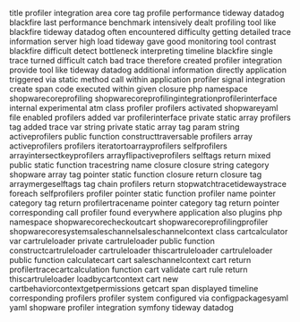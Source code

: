 title profiler integration area core tag profile performance tideway datadog blackfire last performance benchmark intensively dealt profiling tool like blackfire tideway datadog often encountered difficulty getting detailed trace information server high load tideway gave good monitoring tool contrast blackfire difficult detect bottleneck interpreting timeline blackfire single trace turned difficult catch bad trace therefore created profiler integration provide tool like tideway datadog additional information directly application triggered via static method call within application profiler signal integration create span code executed within given closure php namespace shopwarecoreprofiling shopwarecoreprofilingintegrationprofilerinterface internal experimental atm class profiler profilers activated shopwareyaml file enabled profilers added var profilerinterface private static array profilers tag added trace var string private static array tag param string activeprofilers public function constructtraversable profilers array activeprofilers profilers iteratortoarrayprofilers selfprofilers arrayintersectkeyprofilers arrayflipactiveprofilers selftags return mixed public static function tracestring name closure closure string category shopware array tag pointer static function closure return closure tag arraymergeselftags tag chain profilers return stopwatchtracetidewaystrace foreach selfprofilers profiler pointer static function profiler name pointer category tag return profilertracename pointer category tag return pointer corresponding call profiler found everywhere application also plugins php namespace shopwarecorecheckoutcart shopwarecoreprofilingprofiler shopwarecoresystemsaleschannelsaleschannelcontext class cartcalculator var cartruleloader private cartruleloader public function constructcartruleloader cartruleloader thiscartruleloader cartruleloader public function calculatecart cart saleschannelcontext cart return profilertracecartcalculation function cart validate cart rule return thiscartruleloader loadbycartcontext cart new cartbehaviorcontextgetpermissions getcart span displayed timeline corresponding profilers profiler system configured via configpackagesyaml yaml shopware profiler integration symfony tideway datadog